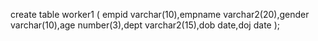 create table worker1
(
empid varchar(10),empname varchar2(20),gender varchar(10),age number(3),dept varchar2(15),dob date,doj date
);
